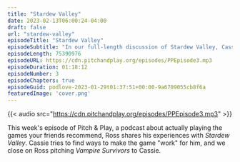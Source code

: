 ```yaml
---
title: "Stardew Valley"
date: 2023-02-13T06:00:24-04:00
draft: false
url: "stardew-valley"
episodeTitle: "Stardew Valley"
episodeSubtitle: "In our full-length discussion of Stardew Valley, Cassie tries to find ways to convince Ross that Stardew Valley can work for him."
episodeLength: 75390976
episodeURL: https://cdn.pitchandplay.org/episodes/PPEpisode3.mp3
episodeDuration: 01:18:12
episodeNumber: 3
episodeChapters: true
episodeGuid: podlove-2023-01-29t01:37:51+00:00-9a6709055cb8f6a
featuredImage: 'cover.png'
---
```


{{< audio src="https://cdn.pitchandplay.org/episodes/PPEpisode3.mp3" >}}

This week's episode of Pitch & Play, a podcast about actually playing the games your friends recommend, Ross shares his experiences with *Stardew Valley*. Cassie tries to find ways to make the game "work" for him, and we close on Ross pitching *Vampire Survivors* to Cassie.